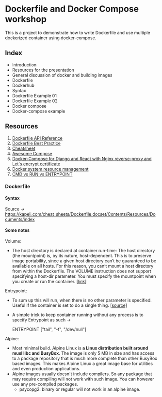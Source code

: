 # Dockerfile and Docker Compose workshop

This is a project to demonstrate how to write Dockerfile and use multiple dockerized container using docker-compose.

Index
-----

*   Introduction
*   Resources for the presentation
*   General discussion of docker and building images
*   Dockerfile
*   Dockerhub
*   Syntax
*   Dockerfile Example 01
*   Dockerfile Example 02
*   Docker compose
*   Docker-compose example

Resources
---------

1.  [Dockerfile API Reference](https://docs.docker.com/engine/reference/builder/)
2.  [Dockerfile Best Practice](https://docs.docker.com/develop/develop-images/dockerfile_best-practices/)
3.  [Cheatsheet](https://kapeli.com/cheat_sheets/Dockerfile.docset/Contents/Resources/Documents/index)
4.  [Awesome Compose](https://github.com/docker/awesome-compose)
5.  [Docker-Compose for Django and React with Nginx reverse-proxy and Let's encrypt certificate](https://saasitive.com/tutorial/docker-compose-django-react-nginx-let-s-encrypt/)
6.  [Docker system resource management](https://docs.docker.com/config/containers/resource_constraints/)
7.  [CMD vs RUN vs ENTRYPOINT](https://goinbigdata.com/docker-run-vs-cmd-vs-entrypoint/)

### Dockerfile

#### Syntax
Source -> https://kapeli.com/cheat_sheets/Dockerfile.docset/Contents/Resources/Documents/index

#### Some notes

Volume:

*   The host directory is declared at container run-time: The host directory (the mountpoint) is, by its nature, host-dependent. This is to preserve image portability, since a given host directory can’t be guaranteed to be available on all hosts. For this reason, you can’t mount a host directory from within the Dockerfile. The VOLUME instruction does not support specifying a host-dir parameter. You must specify the mountpoint when you create or run the container. \[[link](https://docs.docker.com/engine/reference/builder/#notes-about-specifying-volumes)\]

Entrypoint:

*   To sum up this will run, when there is no other parameter is specified. Useful if the container is set to do a single thing. \[[source\]](https://stackoverflow.com/a/34245657/5830339)
*   A simple trick to keep container running without any process is to specify Entrypoint as such →

    ENTRYPOINT ["tail", "-f", "/dev/null"]

Alpine:

*   Most minimal build. Alpine Linux is **a Linux distribution built around musl libc and BusyBox**. The image is only 5 MB in size and has access to a package repository that is much more complete than other BusyBox based images. This makes Alpine Linux a great image base for utilities and even production applications.
*   Alpine images usually doesn't include compilers. So any package that may require compiling will not work with such image. You can however use any pre-compiled packages. 
    *   psycopg2: binary or regular will not work in an alpine image.